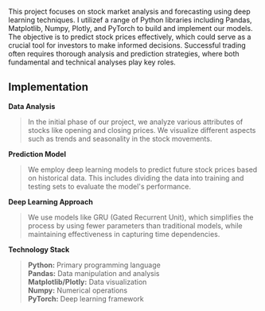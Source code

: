 This project focuses on stock market analysis and forecasting using deep learning techniques. I utilizef a range of Python libraries including Pandas, Matplotlib, Numpy, Plotly, and PyTorch to build and implement our models. The objective is to predict stock prices effectively, which could serve as a crucial tool for investors to make informed decisions. Successful trading often requires thorough analysis and prediction strategies, where both fundamental and technical analyses play key roles.

## Implementation

**Data Analysis**   <br>
>In the initial phase of our project, we analyze various attributes of stocks like opening and closing prices. We visualize different aspects such as trends and seasonality in the stock movements.

**Prediction Model**   <br>
>We employ deep learning models to predict future stock prices based on historical data. This includes dividing the data into training and testing sets to evaluate the model's performance.

**Deep Learning Approach**   <br>
>We use models like GRU (Gated Recurrent Unit), which simplifies the process by using fewer parameters than traditional models, while maintaining effectiveness in capturing time dependencies.

**Technology Stack**   <br>
>**Python:** Primary programming language <br>
>**Pandas:** Data manipulation and analysis <br>
>**Matplotlib/Plotly:** Data visualization <br>
>**Numpy:** Numerical operations <br>
>**PyTorch:** Deep learning framework <br>
